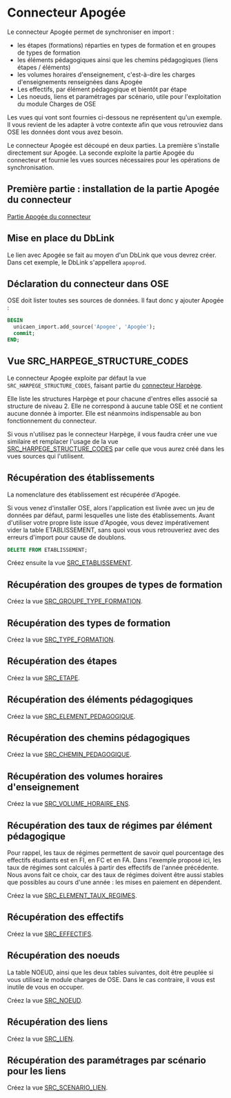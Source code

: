 # Connecteur Apogée

Le connecteur Apogée permet de synchroniser en import :
  * les étapes (formations) réparties en types de formation et en groupes de types de formation
  * les éléments pédagogiques ainsi que les chemins pédagogiques (liens étapes / éléments)
  * les volumes horaires d'enseignement, c'est-à-dire les charges d'enseignements renseignées dans Apogée
  * Les effectifs, par élément pédagogique et bientôt par étape
  * Les noeuds, liens et paramétrages par scénario, utile pour l'exploitation du module Charges de OSE

Les vues qui vont sont fournies ci-dessous ne représentent qu'un exemple. Il vous revient de les adapter à votre contexte afin que vous
retrouviez dans OSE les données dont vous avez besoin. 

Le connecteur Apogée est découpé en deux parties.
La première s'installe directement sur Apogée.
La seconde exploite la partie Apogée du connecteur et fournie les vues sources nécessaires pour les opérations de synchronisation. 

## Première partie : installation de la partie Apogée du connecteur
[Partie Apogée du connecteur](Apogee-OSE-lisezMoi.md)
  
## Mise en place du DbLink

Le lien avec Apogée se fait au moyen d'un DbLink que vous devrez créer.
Dans cet exemple, le DbLink s'appellera `apoprod`.

## Déclaration du connecteur dans OSE  

OSE doit lister toutes ses sources de données.
Il faut donc y ajouter Apogée : 

```sql
BEGIN
  unicaen_import.add_source('Apogee', 'Apogée');
  commit;
END;
```

## Vue SRC_HARPEGE_STRUCTURE_CODES

Le connecteur Apogée exploite par défaut la vue `SRC_HARPEGE_STRUCTURE_CODES`, faisant partie du
[connecteur Harpège](../Harpège/Connecteur.md). 

Elle liste les structures Harpège et pour chacune d'entres elles associé sa structure de niveau 2.
Elle ne correspond à aucune table OSE et ne contient aucune donnée à importer. 
Elle est néanmoins indispensable au bon fonctionnement du connecteur.

Si vous n'utilisez pas le connecteur Harpège, il vous faudra créer une vue similaire et remplacer l'usage
de la vue [SRC_HARPEGE_STRUCTURE_CODES](../Harpège/SRC_HARPEGE_STRUCTURE_CODES.sql) par celle que vous aurez créé dans les vues sources qui l'utilisent.


## Récupération des établissements

La nomenclature des établissement est récupérée d'Apogée.

Si vous venez d'installer OSE, alors l'application est livrée avec un jeu de données par défaut, parmi lesquelles une liste des établissements.
Avant d'utiliser votre propre liste issue d'Apogée, vous devez impérativement vider la table ETABLISSEMENT, sans quoi vous vous 
retrouveriez avec des erreurs d'import pour cause de doublons.

```sql
DELETE FROM ETABLISSEMENT;
```

Créez ensuite la vue [SRC_ETABLISSEMENT](SRC_ETABLISSEMENT.sql).

## Récupération des groupes de types de formation

Créez la vue [SRC_GROUPE_TYPE_FORMATION](SRC_GROUPE_TYPE_FORMATION.sql).

## Récupération des types de formation

Créez la vue [SRC_TYPE_FORMATION](SRC_TYPE_FORMATION.sql).

## Récupération des étapes

Créez la vue [SRC_ETAPE](SRC_ETAPE.sql).

## Récupération des éléments pédagogiques

Créez la vue [SRC_ELEMENT_PEDAGOGIQUE](SRC_ELEMENT_PEDAGOGIQUE.sql).

## Récupération des chemins pédagogiques

Créez la vue [SRC_CHEMIN_PEDAGOGIQUE](SRC_CHEMIN_PEDAGOGIQUE.sql).

## Récupération des volumes horaires d'enseignement

Créez la vue [SRC_VOLUME_HORAIRE_ENS](SRC_VOLUME_HORAIRE_ENS.sql).


## Récupération des taux de régimes par élément pédagogique

Pour rappel, les taux de régimes permettent de savoir quel pourcentage des effectifs étudiants est en FI, en FC et en FA.
Dans l'exemple proposé ici, les taux de régimes sont calculés à partir des effectifs de l'année précédente.
Nous avons fait ce choix, car des taux de régimes doivent être aussi stables que possibles au cours d'une année : les mises en paiement en dépendent.

Créez la vue [SRC_ELEMENT_TAUX_REGIMES](SRC_ELEMENT_TAUX_REGIMES.sql).


## Récupération des effectifs

Créez la vue [SRC_EFFECTIFS](SRC_EFFECTIFS.sql).

## Récupération des noeuds

La table NOEUD, ainsi que les deux tables suivantes, doit être peuplée si vous utilisez le module
charges de OSE. Dans le cas contraire, il vous est inutile de vous en occuper.

Créez la vue [SRC_NOEUD](SRC_NOEUD.sql).

## Récupération des liens

Créez la vue [SRC_LIEN](SRC_LIEN.sql).

## Récupération des paramétrages par scénario pour les liens

Créez la vue [SRC_SCENARIO_LIEN](SRC_SCENARIO_LIEN.sql).
